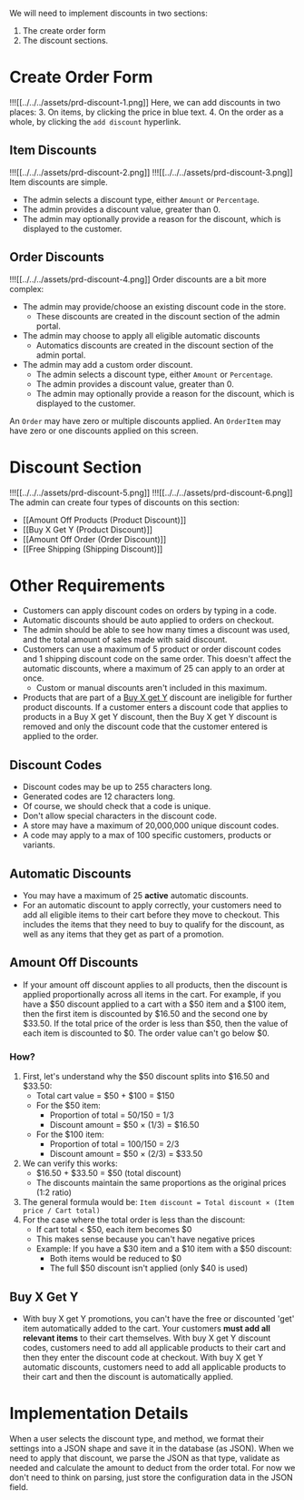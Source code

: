 We will need to implement discounts in two sections:
1. The create order form
2. The discount sections.
# Create Order Form
!!![[../../../assets/prd-discount-1.png]]
Here, we can add discounts in two places:
3. On items, by clicking the price in blue text.
4. On the order as a whole, by clicking the `add discount` hyperlink.
## Item Discounts
!!![[../../../assets/prd-discount-2.png]]
!!![[../../../assets/prd-discount-3.png]]
Item discounts are simple. 
- The admin selects a discount type, either `Amount` or `Percentage`.
- The admin provides a discount value, greater than 0.
- The admin may optionally provide a reason for the discount, which is displayed to the customer.
## Order Discounts
!!![[../../../assets/prd-discount-4.png]]
Order discounts are a bit more complex:
- The admin may provide/choose an existing discount code in the store.
	- These discounts are created in the discount section of the admin portal.
- The admin may choose to apply all eligible automatic discounts
	- Automatics discounts are created in the discount section of the admin portal.
- The admin may add a custom order discount.
	- The admin selects a discount type, either `Amount` or `Percentage`.
	- The admin provides a discount value, greater than 0.
	- The admin may optionally provide a reason for the discount, which is displayed to the customer.

An `Order` may have zero or multiple discounts applied. An `OrderItem` may have zero or one discounts applied on this screen.
# Discount Section
!!![[../../../assets/prd-discount-5.png]]
!!![[../../../assets/prd-discount-6.png]]
The admin can create four types of discounts on this section:
- [[Amount Off Products (Product Discount)]]
- [[Buy X Get Y (Product Discount)]]
- [[Amount Off Order (Order Discount)]]
- [[Free Shipping (Shipping Discount)]]
# Other Requirements
- Customers can apply discount codes on orders by typing in a code. 
- Automatic discounts should be auto applied to orders on checkout.
- The admin should be able to see how many times a discount was used, and the total amount of sales made with said discount.
- Customers can use a maximum of 5 product or order discount codes and 1 shipping discount code on the same order. This doesn't affect the automatic discounts, where a maximum of 25 can apply to an order at once.
	- Custom or manual discounts aren't included in this maximum.
- Products that are part of a [Buy X get Y](https://help.shopify.com/en/manual/discounts/discount-types/buy-x-get-y) discount are ineligible for further product discounts. If a customer enters a discount code that applies to products in a Buy X get Y discount, then the Buy X get Y discount is removed and only the discount code that the customer entered is applied to the order.
## Discount Codes
- Discount codes may be up to 255 characters long.
- Generated codes are 12 characters long.
- Of course, we should check that a code is unique.
- Don't allow special characters in the discount code.
- A store may have a maximum of 20,000,000 unique discount codes.
- A code may apply to a max of 100 specific customers, products or variants.
## Automatic Discounts
- You may have a maximum of 25 **active** automatic discounts.
- For an automatic discount to apply correctly, your customers need to add all eligible items to their cart before they move to checkout. This includes the items that they need to buy to qualify for the discount, as well as any items that they get as part of a promotion.
## Amount Off Discounts
- If your amount off discount applies to all products, then the discount is applied proportionally across all items in the cart. For example, if you have a $50 discount applied to a cart with a $50 item and a $100 item, then the first item is discounted by $16.50 and the second one by $33.50. If the total price of the order is less than $50, then the value of each item is discounted to $0. The order value can't go below $0.
### How?
1. First, let's understand why the $50 discount splits into $16.50 and $33.50:
   * Total cart value = $50 + $100 = $150
   * For the $50 item:
     * Proportion of total = $50/$150 = 1/3
     * Discount amount = $50 × (1/3) = $16.50
   * For the $100 item:
     * Proportion of total = $100/$150 = 2/3
     * Discount amount = $50 × (2/3) = $33.50
2. We can verify this works:
   * $16.50 + $33.50 = $50 (total discount)
   * The discounts maintain the same proportions as the original prices (1:2 ratio)
3. The general formula would be:
   `Item discount = Total discount × (Item price / Cart total)`
4. For the case where the total order is less than the discount:
   * If cart total < $50, each item becomes $0
   * This makes sense because you can't have negative prices
   * Example: If you have a $30 item and a $10 item with a $50 discount:
     * Both items would be reduced to $0
     * The full $50 discount isn't applied (only $40 is used)
## Buy X Get Y
- With buy X get Y promotions, you can't have the free or discounted 'get' item automatically added to the cart. Your customers **must add all relevant items** to their cart themselves. With buy X get Y discount codes, customers need to add all applicable products to their cart and then they enter the discount code at checkout. With buy X get Y automatic discounts, customers need to add all applicable products to their cart and then the discount is automatically applied.
# Implementation Details
When a user selects the discount type, and method, we format their settings into a JSON shape and save it in the database (as JSON). When we need to apply that discount, we parse the JSON as that type, validate as needed and calculate the amount to deduct from the order total.
For now we don't need to think on parsing, just store the configuration data in the JSON field.